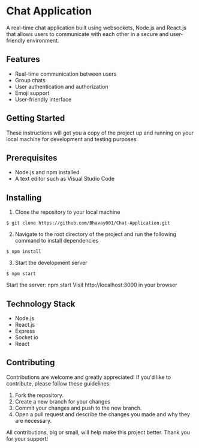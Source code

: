 # Chat Application
A real-time chat application built using websockets, Node.js and React.js that allows users to communicate with each other in a secure and user-friendly environment.

## Features
* Real-time communication between users
* Group chats
* User authentication and authorization
* Emoji support
* User-friendly interface

## Getting Started

These instructions will get you a copy of the project up and running on your local machine for development and testing purposes.

## Prerequisites

* Node.js and npm installed
* A text editor such as Visual Studio Code

## Installing
1. Clone the repository to your local machine

```
$ git clone https://github.com/Bhavay001/Chat-Application.git
```
2. Navigate to the root directory of the project and run the following command to install dependencies

```
$ npm install
```
3. Start the development server

```
$ npm start
```
Start the server: npm start
Visit http://localhost:3000 in your browser

## Technology Stack

* Node.js
* React.js
* Express
* Socket.io
* React

## Contributing

Contributions are welcome and greatly appreciated! If you'd like to contribute, please follow these guidelines:

1. Fork the repository.
2. Create a new branch for your changes
3. Commit your changes and push to the new branch.
4. Open a pull request and describe the changes you made and why they are necessary.

All contributions, big or small, will help make this project better. Thank you for your support!

